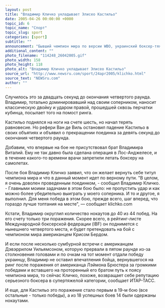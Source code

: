 ```yaml
---
layout: post
title: "Владимир Кличко укладывает Элисео Кастильо"
date: 2005-04-26 00:00:00 +0000
topic_id: 6
topic_name: "Спорт"
topic_slug: sport
categories: [sport]
subtitle: ""
announcement: "Бывший чемпион мира по версии WBO, украинский боксер-тяжеловес Владимир Кличко выиграл нокаутом рейтинговый поединок у кубинца Элисео Кастильо, проходивший в немецком Дортмунде. Кастильо отправился на настил в четвертом раунде, пропустив от Владимира сильнейший удар справа."
additional_content: ""
photo_filename: "114248_26042005.gif"
photo_width: 158
photo_height: 118
photo_alt: "Владимир Кличко укладывает Элисео Кастильо"
source_url: "http://www.newsru.com/sport/24apr2005/klichko.html"
source_text: "NEWSru.com"
author: ""
---
```

Случилось это за двадцать секунд до окончания четвертого раунда. Владимир, тотально доминировавший над своим соперником, наносит классическую двойку и ударом правой, прошедшей сквозь перчатки кубинца, посылает того на помост ринга.

Кастильо поднялся на ноги на счете шесть, но начал терять равновесие. Но рефери Ван де Виль остановил падение Кастильо в своих объятиях и объявил о прекращении поединка за девять секунд до окончания четвертого раунда.

Добавим, что впервые на бое не присутствовал брат Владимира Виталий. Ему не так давно была сделана операция в Лос-Анджелесе, и в течение какого-то времени врачи запретили летать боксеру на самолетах.

После боя Владимир Кличко заявил, что он желает вернуть себе титул чемпиона мира и что в данный момент идет по верному пути. "В целом, я очень доволен проведенным поединком, - сообщил Владимир Кличко. - Главными моими задачами в этом бою было: не пропустить удар и как можно более убедительно выиграть у моего соперника. И то и другое, я выполнил. Для меня победа в этом бою, прежде всего, шаг вперед, что гораздо лучше топтания на месте", &mdash; сообщает klichko.com

Кстати, Владимир округлил количество нокаутов до 40 из 44 побед. На его счету только три поражения. Скорее всего, в рейтинг-листе Международной боксерской федерации (IBF) он поднимется с нынешнего четвертого места, и будет претендовать на бой с чемпионом мира американцем Крисом Бердом.

И если после несколько сумбурной встречи с американцем Дэвэррилом Уильямсоном, которую прервали в пятом раунде из-за столкновения головами и по очкам на тот момент отдали победу украинцу, Владимир не оставил впечатления бойца, вернувшегося на ринг после поражения от американца Лэймона Брюстера за громкими победами и вставшего на проторенный его братом путь к поясу чемпиона мира, то сейчас Кличко, похоже, возвращает себе репутацию серьезного боксера в супертяжелой категории, сообщает ИТАР-ТАСС.

И еще, для Кастильо это поражение стало первым в 19-м бою (все остальные - только победы), а из 18 успешных боев 14 были одержаны нокаутами.
